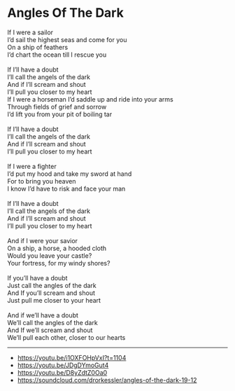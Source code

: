 # Angles Of The Dark

If I were a sailor\
I’d sail the highest seas and come for you\
On a ship of feathers\
I’d chart the ocean till I rescue you\
\
If I’ll have a doubt\
I’ll call the angels of the dark\
And if I’ll scream and shout\
I’ll pull you closer to my heart
\
If I were a horseman
I’d saddle up and ride into your arms\
Through fields of grief and sorrow\
I’d lift you from your pit of boiling tar\
\
If I’ll have a doubt\
I’ll call the angels of the dark\
And if I’ll scream and shout\
I’ll pull you closer to my heart\
\
If I were a fighter\
I’d put my hood and take my sword at hand\
For to bring you heaven\
I know I’d have to risk and face your man\
\
If I’ll have a doubt\
I’ll call the angels of the dark\
And if I’ll scream and shout\
I’ll pull you closer to my heart\
\
And if I were your savior\
On a ship, a horse, a hooded cloth\
Would you leave your castle?\
Your fortress, for my windy shores?\
\
If you’ll have a doubt\
Just call the angles of the dark\
And If you’ll scream and shout\
Just pull me closer to your heart\
\
And if we’ll have a doubt\
We’ll call the angles of the dark\
And If we’ll scream and shout\
We’ll pull each other, closer to our hearts

---
- https://youtu.be/i1OXFOHpVxI?t=1104
- https://youtu.be/JDgDYmoGut4
- https://youtu.be/D8yZdtZ0Oa0
- https://soundcloud.com/drorkessler/angles-of-the-dark-19-12
